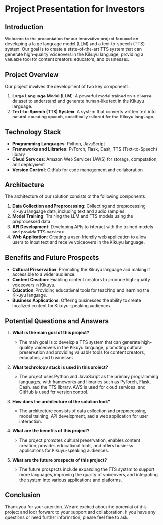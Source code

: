 # Project Presentation for Investors

## Introduction
Welcome to the presentation for our innovative project focused on developing a large language model (LLM) and a text-to-speech (TTS) system. Our goal is to create a state-of-the-art TTS system that can generate high-quality voiceovers in the Kikuyu language, providing a valuable tool for content creators, educators, and businesses.

## Project Overview
Our project involves the development of two key components:
1. **Large Language Model (LLM)**: A powerful model trained on a diverse dataset to understand and generate human-like text in the Kikuyu language.
2. **Text-to-Speech (TTS) System**: A system that converts written text into natural-sounding speech, specifically tailored for the Kikuyu language.

## Technology Stack
- **Programming Languages**: Python, JavaScript
- **Frameworks and Libraries**: PyTorch, Flask, Dash, TTS (Text-to-Speech) library
- **Cloud Services**: Amazon Web Services (AWS) for storage, computation, and deployment
- **Version Control**: GitHub for code management and collaboration

## Architecture
The architecture of our solution consists of the following components:
1. **Data Collection and Preprocessing**: Collecting and preprocessing Kikuyu language data, including text and audio samples.
2. **Model Training**: Training the LLM and TTS models using the preprocessed data.
3. **API Development**: Developing APIs to interact with the trained models and provide TTS services.
4. **Web Application**: Creating a user-friendly web application to allow users to input text and receive voiceovers in the Kikuyu language.

## Benefits and Future Prospects
- **Cultural Preservation**: Promoting the Kikuyu language and making it accessible to a wider audience.
- **Content Creation**: Enabling content creators to produce high-quality voiceovers in Kikuyu.
- **Education**: Providing educational tools for teaching and learning the Kikuyu language.
- **Business Applications**: Offering businesses the ability to create localized content for Kikuyu-speaking audiences.

## Potential Questions and Answers
1. **What is the main goal of this project?**
   - The main goal is to develop a TTS system that can generate high-quality voiceovers in the Kikuyu language, promoting cultural preservation and providing valuable tools for content creators, educators, and businesses.

2. **What technology stack is used in this project?**
   - The project uses Python and JavaScript as the primary programming languages, with frameworks and libraries such as PyTorch, Flask, Dash, and the TTS library. AWS is used for cloud services, and GitHub is used for version control.

3. **How does the architecture of the solution look?**
   - The architecture consists of data collection and preprocessing, model training, API development, and a web application for user interaction.

4. **What are the benefits of this project?**
   - The project promotes cultural preservation, enables content creation, provides educational tools, and offers business applications for Kikuyu-speaking audiences.

5. **What are the future prospects of this project?**
   - The future prospects include expanding the TTS system to support more languages, improving the quality of voiceovers, and integrating the system into various applications and platforms.

## Conclusion
Thank you for your attention. We are excited about the potential of this project and look forward to your support and collaboration. If you have any questions or need further information, please feel free to ask.
